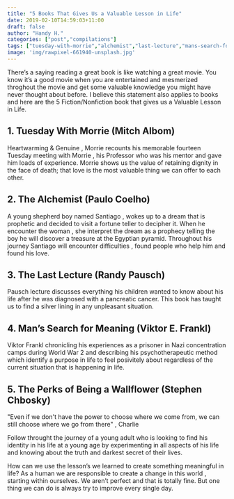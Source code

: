 ```yaml
---
title: "5 Books That Gives Us a Valuable Lesson in Life"
date: 2019-02-10T14:59:03+11:00
draft: false
author: "Handy H."
categories: ["post","compilations"]
tags: ["tuesday-with-morrie","alchemist","last-lecture","mans-search-for-meaning","perks-of-being-a-wallflower"]
image: 'img/rawpixel-661940-unsplash.jpg'
---
```


There’s a saying reading a great book is like watching a great movie. You know it’s a good movie when you are entertained and mesmerized throghout the movie and get some valuable knowledge you might have never thought about before. I believe this statement also applies to books and here are the 5 Fiction/Nonfiction book that gives us a Valuable Lesson in Life.

## 1. Tuesday With Morrie (Mitch Albom)

Heartwarming & Genuine , Morrie recounts his memorable fourteen Tuesday meeting with Morrie , his Professor who was his mentor and gave him loads of experience.
Morrie shows us the value of retaining dignity in the face of death; that love is the most valuable thing we can offer to each other.

## 2. The Alchemist (Paulo Coelho)

A young shepherd boy named Santiago , wokes up to a dream that is prophetic and decided to visit a fortune teller to decipher it. When he encounter the woman , she interpret the dream as a prophecy telling the boy he will discover a treasure at the Egyptian pyramid. Throughout his journey Santiago will encounter difficulties , found people who help him and found his love.

## 3. The Last Lecture (Randy Pausch)

Pausch lecture discusses everything his children wanted to know about his life after he was diagnosed with a pancreatic cancer. This book has taught us to find a silver lining in any unpleasant situation.

## 4. Man’s Search for Meaning (Viktor E. Frankl)

Viktor Frankl chronicling his experiences as a prisoner in Nazi concentration camps during World War 2 and describing his psychotherapeutic method which identify a purpose in life to feel posivitely about regardless of the current situation that is happening in life.

## 5. The Perks of Being a Wallflower (Stephen Chbosky)

"Even if we don't have the power to choose where we come from, we can still choose where we go from there" , Charlie

Follow throught the journey of a young adult who is looking to find his identity in his life at a young age by experimenting in all aspects of his life and knowing about the truth and darkest secret of their lives.

How can we use the lesson’s we learned to create something meaningful in life? As a human we are responsible to create a change in this world , starting within ourselves. We aren’t perfect and that is totally fine. But one thing we can do is always try to improve every single day.
